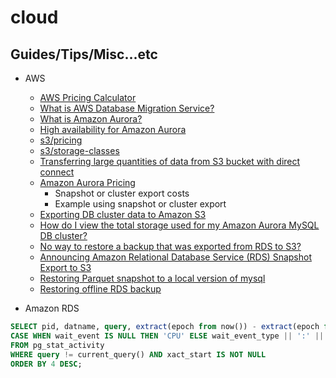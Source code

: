 # cloud

## Guides/Tips/Misc...etc

* AWS
    * [AWS Pricing Calculator](https://docs.aws.amazon.com/pricing-calculator/latest/userguide/what-is-pricing-calculator.html)
    * [What is AWS Database Migration Service?](https://docs.aws.amazon.com/dms/latest/userguide/Welcome.html)
    * [What is Amazon Aurora?](https://docs.aws.amazon.com/AmazonRDS/latest/AuroraUserGuide/CHAP_AuroraOverview.html)
    * [High availability for Amazon Aurora](https://docs.aws.amazon.com/AmazonRDS/latest/AuroraUserGuide/Concepts.AuroraHighAvailability.html)
    * [s3/pricing](https://aws.amazon.com/s3/pricing/)
    * [s3/storage-classes](https://aws.amazon.com/s3/storage-classes/)
    * [Transferring large quantities of data from S3 bucket with direct connect](https://stackoverflow.com/questions/65939747/transferring-large-quantities-of-data-from-s3-bucket-with-direct-connect)
    * [Amazon Aurora Pricing](https://aws.amazon.com/rds/aurora/pricing/)
        * Snapshot or cluster export costs
        * Example using snapshot or cluster export
    * [Exporting DB cluster data to Amazon S3](https://docs.aws.amazon.com/AmazonRDS/latest/AuroraUserGuide/export-cluster-data.html)
    * [How do I view the total storage used for my Amazon Aurora MySQL DB cluster?](https://repost.aws/knowledge-center/view-storage-aurora-cluster)
    * [No way to restore a backup that was exported from RDS to S3?](https://www.reddit.com/r/aws/comments/ivt9p6/no_way_to_restore_a_backup_that_was_exported_from/)
    * [Announcing Amazon Relational Database Service (RDS) Snapshot Export to S3](https://aws.amazon.com/about-aws/whats-new/2020/01/announcing-amazon-relational-database-service-snapshot-export-to-s3/)
    * [Restoring Parquet snapshot to a local version of mysql](https://community.zenduty.com/t/restoring-parquet-snapshot-to-a-local-version-of-mysql/536)
    * [Restoring offline RDS backup](https://repost.aws/questions/QURz9CEECqQtef24xykUo_IQ/restoring-offline-rds-backup)

* Amazon RDS

```SQL
SELECT pid, datname, query, extract(epoch from now()) - extract(epoch from xact_start) AS duration, 
CASE WHEN wait_event IS NULL THEN 'CPU' ELSE wait_event_type || ':' || wait_event END wait 
FROM pg_stat_activity 
WHERE query != current_query() AND xact_start IS NOT NULL 
ORDER BY 4 DESC;
```